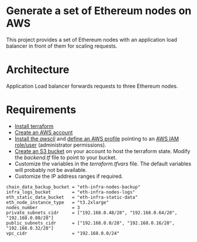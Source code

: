 # Generate a set of Ethereum nodes on AWS

This project provides a set of Ethereum nodes with an application load balancer in front of them for scaling requests.

# Architecture

Application Load balancer forwards requests to three Ethereum nodes.


# Requirements

- [Install terraform](https://developer.hashicorp.com/terraform/tutorials/aws-get-started/install-cli)
- [Create an AWS account](https://aws.amazon.com/premiumsupport/knowledge-center/create-and-activate-aws-account/)
- [Install the *awscli*](https://docs.aws.amazon.com/cli/latest/userguide/getting-started-install.html) and [define an AWS profile](https://docs.aws.amazon.com/cli/latest/userguide/cli-configure-quickstart.html) pointing to an [AWS IAM role/user](https://docs.aws.amazon.com/IAM/latest/UserGuide/getting-started_create-admin-group.html) (administrator permissions).
- [Create an S3 bucket](https://docs.aws.amazon.com/AmazonS3/latest/userguide/create-bucket-overview.html) on your account to host the terraform state. Modify the *backend.tf* file to point to your bucket.
- Customize the variables in the *terraform.tfvars* file. The default variables will probably not be available.
- Customize the IP address ranges if required.

````
chain_data_backup_bucket = "eth-infra-nodes-backup"
infra_logs_bucket        = "eth-infra-nodes-logs"
eth_static_data_bucket   = "eth-infra-static-data"
eth_node_instance_type   = "t3.2xlarge"
nodes_number             = 3
private_subnets_cidr     = ["192.168.0.48/28", "192.168.0.64/28", "192.168.0.80/28"]
public_subnets_cidr      = ["192.168.0.0/28", "192.168.0.16/28", "192.168.0.32/28"]
vpc_cidr                 = "192.168.0.0/24"

